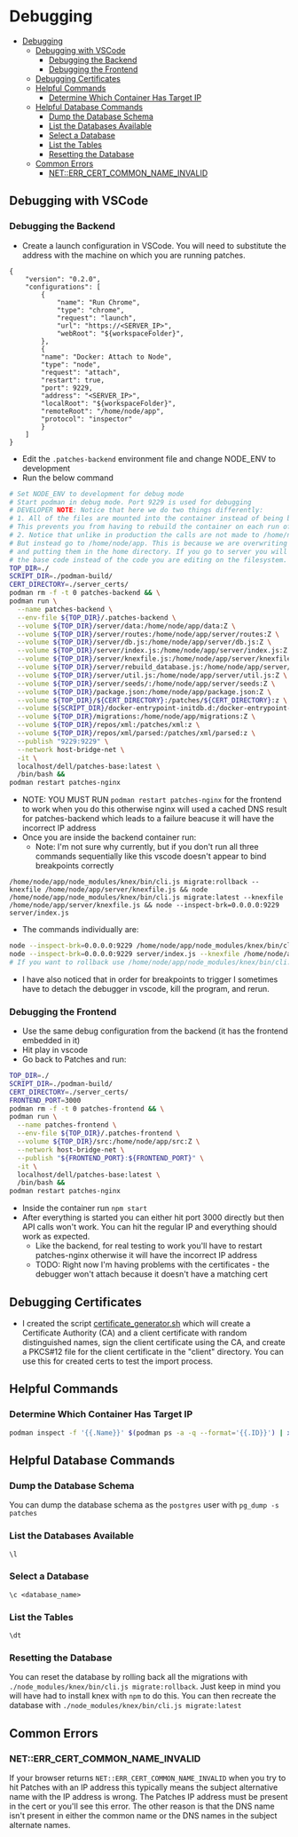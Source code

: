 # Debugging

- [Debugging](#debugging)
  - [Debugging with VSCode](#debugging-with-vscode)
    - [Debugging the Backend](#debugging-the-backend)
    - [Debugging the Frontend](#debugging-the-frontend)
  - [Debugging Certificates](#debugging-certificates)
  - [Helpful Commands](#helpful-commands)
    - [Determine Which Container Has Target IP](#determine-which-container-has-target-ip)
  - [Helpful Database Commands](#helpful-database-commands)
    - [Dump the Database Schema](#dump-the-database-schema)
    - [List the Databases Available](#list-the-databases-available)
    - [Select a Database](#select-a-database)
    - [List the Tables](#list-the-tables)
    - [Resetting the Database](#resetting-the-database)
  - [Common Errors](#common-errors)
    - [NET::ERR\_CERT\_COMMON\_NAME\_INVALID](#neterr_cert_common_name_invalid)

## Debugging with VSCode

### Debugging the Backend
 
- Create a launch configuration in VSCode. You will need to substitute the address with the machine on which you are running patches. 
 
``` 
{
    "version": "0.2.0",
    "configurations": [
        {      
            "name": "Run Chrome",
            "type": "chrome",
            "request": "launch",
            "url": "https://<SERVER_IP>",
            "webRoot": "${workspaceFolder}",
        },
        {
        "name": "Docker: Attach to Node",
        "type": "node",
        "request": "attach",
        "restart": true,
        "port": 9229,
        "address": "<SERVER_IP>",
        "localRoot": "${workspaceFolder}",
        "remoteRoot": "/home/node/app",
        "protocol": "inspector"
        }
    ]
}
``` 
 
- Edit the `.patches-backend` environment file and change NODE_ENV to development
- Run the below command

```bash
# Set NODE_ENV to development for debug mode
# Start podman in debug mode. Port 9229 is used for debugging
# DEVELOPER NOTE: Notice that here we do two things differently:
# 1. All of the files are mounted into the container instead of being baked in.
# This prevents you from having to rebuild the container on each run of development
# 2. Notice that unlike in production the calls are not made to /home/node/app/server
# But instead go to /home/node/app. This is because we are overwriting the files
# and putting them in the home directory. If you go to server you will get
# the base code instead of the code you are editing on the filesystem.
TOP_DIR=./
SCRIPT_DIR=./podman-build/
CERT_DIRECTORY=./server_certs/
podman rm -f -t 0 patches-backend && \
podman run \
  --name patches-backend \
  --env-file ${TOP_DIR}/.patches-backend \
  --volume ${TOP_DIR}/server/data:/home/node/app/data:Z \
  --volume ${TOP_DIR}/server/routes:/home/node/app/server/routes:Z \
  --volume ${TOP_DIR}/server/db.js:/home/node/app/server/db.js:Z \
  --volume ${TOP_DIR}/server/index.js:/home/node/app/server/index.js:Z \
  --volume ${TOP_DIR}/server/knexfile.js:/home/node/app/server/knexfile.js:Z \
  --volume ${TOP_DIR}/server/rebuild_database.js:/home/node/app/server/rebuild_database.js:Z \
  --volume ${TOP_DIR}/server/util.js:/home/node/app/server/util.js:Z \
  --volume ${TOP_DIR}/server/seeds/:/home/node/app/server/seeds:Z \
  --volume ${TOP_DIR}/package.json:/home/node/app/package.json:Z \
  --volume ${TOP_DIR}/${CERT_DIRECTORY}:/patches/${CERT_DIRECTORY}:z \
  --volume ${SCRIPT_DIR}/docker-entrypoint-initdb.d:/docker-entrypoint-initdb.d:Z \
  --volume ${TOP_DIR}/migrations:/home/node/app/migrations:Z \
  --volume ${TOP_DIR}/repos/xml:/patches/xml:z \
  --volume ${TOP_DIR}/repos/xml/parsed:/patches/xml/parsed:z \
  --publish "9229:9229" \
  --network host-bridge-net \
  -it \
  localhost/dell/patches-base:latest \
  /bin/bash &&
podman restart patches-nginx
```

- NOTE: YOU MUST RUN `podman restart patches-nginx` for the frontend to work when you do this otherwise nginx will used a cached DNS result for patches-backend which leads to a failure beacuse it will have the incorrect IP address
- Once you are inside the backend container run:
  - Note: I'm not sure why currently, but if you don't run all three commands sequentially like this vscode doesn't appear to bind breakpoints correctly

```
/home/node/app/node_modules/knex/bin/cli.js migrate:rollback --knexfile /home/node/app/server/knexfile.js && node /home/node/app/node_modules/knex/bin/cli.js migrate:latest --knexfile /home/node/app/server/knexfile.js && node --inspect-brk=0.0.0.0:9229 server/index.js
```

- The commands individually are:

```bash
node --inspect-brk=0.0.0.0:9229 /home/node/app/node_modules/knex/bin/cli.js migrate:latest
node --inspect-brk=0.0.0.0:9229 server/index.js --knexfile /home/node/app/server/knexfile.js
# If you want to rollback use /home/node/app/node_modules/knex/bin/cli.js migrate:rollback --knexfile /home/node/app/server/knexfile.js
```

- I have also noticed that in order for breakpoints to trigger I sometimes have to detach the debugger in vscode, kill the program, and rerun.

### Debugging the Frontend

- Use the same debug configuration from the backend (it has the frontend embedded in it)
- Hit play in vscode
- Go back to Patches and run:

```bash
TOP_DIR=./
SCRIPT_DIR=./podman-build/
CERT_DIRECTORY=./server_certs/
FRONTEND_PORT=3000
podman rm -f -t 0 patches-frontend && \
podman run \
  --name patches-frontend \
  --env-file ${TOP_DIR}/.patches-frontend \
  --volume ${TOP_DIR}/src:/home/node/app/src:Z \
  --network host-bridge-net \
  --publish "${FRONTEND_PORT}:${FRONTEND_PORT}" \
  -it \
  localhost/dell/patches-base:latest \
  /bin/bash &&
podman restart patches-nginx
```

- Inside the container run `npm start`
- After everything is started you can either hit port 3000 directly but then API calls won't work. You can hit the regular IP and everything should work as expected.
  - Like the backend, for real testing to work you'll have to restart patches-nginx otherwise it will have the incorrect IP address
  - TODO: Right now I'm having problems with the certificates - the debugger won't attach because it doesn't have a matching cert

## Debugging Certificates

- I created the script [certificate_generator.sh](./etc/certificate_generator.sh) which will create a Certificate Authority (CA) and a client certificate with random distinguished names, sign the client certificate using the CA, and create a PKCS#12 file for the client certificate in the "client" directory. You can use this for created certs to test the import process.

## Helpful Commands

### Determine Which Container Has Target IP

```bash
podman inspect -f '{{.Name}}' $(podman ps -a -q --format='{{.ID}}') | xargs -I {} sh -c 'podman inspect -f "{{range .NetworkSettings.Networks}}{{.IPAddress}}{{end}}" {} | grep -w 10.89.0.111 && echo Container: {}'
```

## Helpful Database Commands

### Dump the Database Schema

You can dump the database schema as the `postgres` user with `pg_dump -s patches`

### List the Databases Available

`\l`

### Select a Database

`\c <database_name>`

### List the Tables

`\dt`

### Resetting the Database

You can reset the database by rolling back all the migrations with `./node_modules/knex/bin/cli.js migrate:rollback`. Just keep in mind you will have had to install knex with `npm` to do this. You can then recreate the database with `./node_modules/knex/bin/cli.js migrate:latest`

## Common Errors

### NET::ERR_CERT_COMMON_NAME_INVALID

If your browser returns `NET::ERR_CERT_COMMON_NAME_INVALID` when you try to hit Patches with an IP address this typically means the subject alternative name with the IP address is wrong. The Patches IP address must be present in the cert or you'll see this error. The other reason is that the DNS name isn't present in either the common name or the DNS names in the subject alternate names.